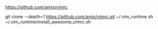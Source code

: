 https://github.com/amix/vimrc

git clone --depth=1 https://github.com/amix/vimrc.git ~/.vim_runtime
sh ~/.vim_runtime/install_awesome_vimrc.sh
